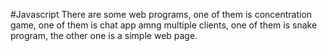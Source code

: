 #Javascript
There are some web programs, one of them is concentration game, one of them is chat app amng multiple clients, one of them is snake program, the other one is a simple web page.
